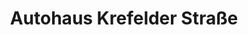 ---
title: "Autohaus Krefelder Straße"
url: /moenchengladbach/autohaus-krefelder-strasse-krefelder-strasse/
shop: Autohaus
---